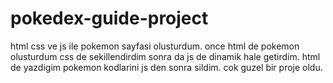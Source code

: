 # pokedex-guide-project
html css ve js ile pokemon sayfasi olusturdum. once html de pokemon olusturdum css de sekillendirdim sonra da js de dinamik hale getirdim. html de yazdigim pokemon kodlarini js den sonra sildim. cok guzel bir proje oldu.
